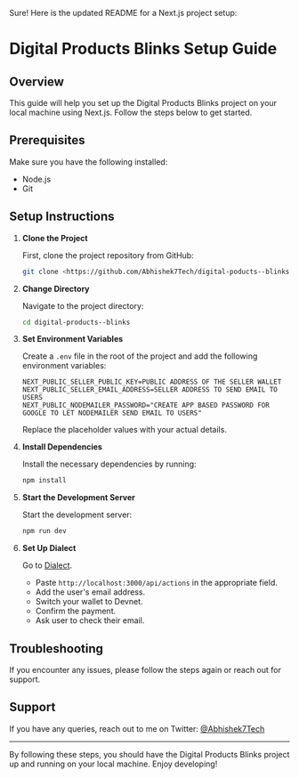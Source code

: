 Sure! Here is the updated README for a Next.js project setup:

# Digital Products Blinks Setup Guide

## Overview

This guide will help you set up the Digital Products Blinks project on your local machine using Next.js. Follow the steps below to get started.

## Prerequisites

Make sure you have the following installed:
- Node.js
- Git

## Setup Instructions

1. **Clone the Project**

   First, clone the project repository from GitHub:

   ```bash
   git clone <https://github.com/Abhishek7Tech/digital-poducts--blinks.git>
   ```

2. **Change Directory**

   Navigate to the project directory:

   ```bash
   cd digital-products--blinks
   ```

3. **Set Environment Variables**

   Create a `.env` file in the root of the project and add the following environment variables:

   ```env
   NEXT_PUBLIC_SELLER_PUBLIC_KEY=PUBLIC ADDRESS OF THE SELLER WALLET
   NEXT_PUBLIC_SELLER_EMAIL_ADDRESS=SELLER ADDRESS TO SEND EMAIL TO USERS
   NEXT_PUBLIC_NODEMAILER_PASSWORD="CREATE APP BASED PASSWORD FOR GOOGLE TO LET NODEMAILER SEND EMAIL TO USERS"
   ```

   Replace the placeholder values with your actual details.

4. **Install Dependencies**

   Install the necessary dependencies by running:

   ```bash
   npm install
   ```

5. **Start the Development Server**

   Start the development server:

   ```bash
   npm run dev
   ```

6. **Set Up Dialect**

   Go to [Dialect](https://dial.to/devnet).

   - Paste `http://localhost:3000/api/actions` in the appropriate field.
   - Add the user's email address.
   - Switch your wallet to Devnet.
   - Confirm the payment.
   - Ask user to check their email.

## Troubleshooting

If you encounter any issues, please follow the steps again or reach out for support.

## Support

If you have any queries, reach out to me on Twitter: [@Abhishek7Tech](https://twitter.com/Abhishek7Tech)

---

By following these steps, you should have the Digital Products Blinks project up and running on your local machine. Enjoy developing!
